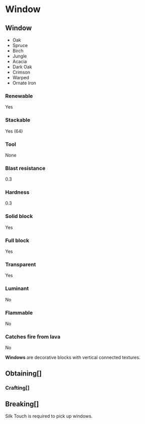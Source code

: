 # Window

## Window

- Oak
- Spruce
- Birch
- Jungle
- Acacia
- Dark Oak
- Crimson
- Warped
- Ornate Iron

### Renewable

Yes

### Stackable

Yes (64)

### Tool

None

### Blast resistance

0.3

### Hardness

0.3

### Solid block

Yes

### Full block

Yes

### Transparent

Yes

### Luminant

No

### Flammable

No

### Catches fire from lava

No

**Windows** are decorative blocks with vertical connected textures.

## Obtaining[]

### Crafting[]

## Breaking[]

Silk Touch is required to pick up windows.